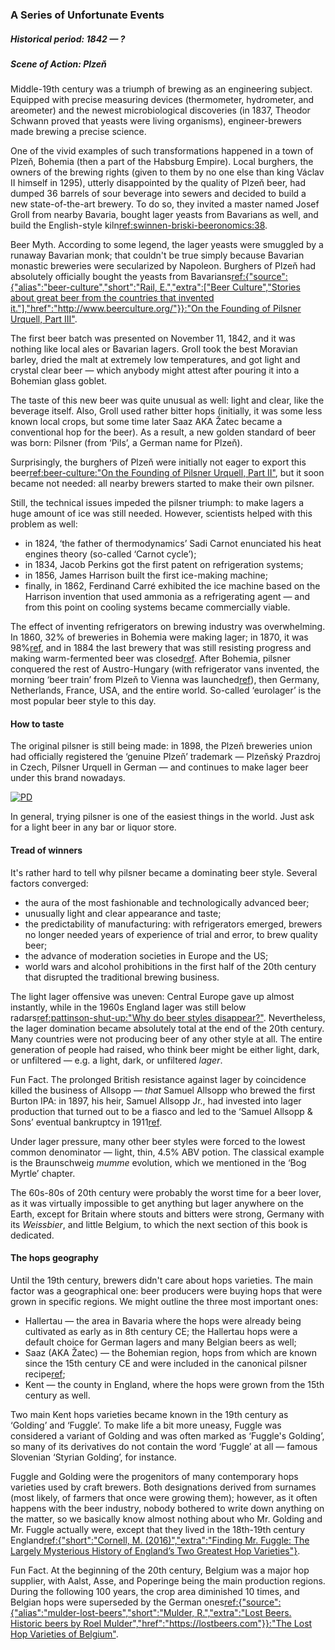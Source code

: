 ### A Series of Unfortunate Events
##### Historical period: 1842 — ?
##### Scene of Action: Plzeň

Middle-19th century was a triumph of brewing as an engineering subject. Equipped with precise measuring devices (thermometer, hydrometer, and areometer) and the newest microbiological discoveries (in 1837, Theodor Schwann proved that yeasts were living organisms), engineer-brewers made brewing a precise science.

One of the vivid examples of such transformations happened in a town of Plzeň, Bohemia (then a part of the Habsburg Empire). Local burghers, the owners of the brewing rights (given to them by no one else than king Václav II himself in 1295), utterly disappointed by the quality of Plzeň beer, had dumped 36 barrels of sour beverage into sewers and decided to build a new state-of-the-art brewery. To do so, they invited a master named Josef Groll from nearby Bavaria, bought lager yeasts from Bavarians as well, and build the English-style kiln[ref:swinnen-briski-beeronomics:38]().

Beer Myth. According to some legend, the lager yeasts were smuggled by a runaway Bavarian monk; that couldn't be true simply because Bavarian monastic breweries were secularized by Napoleon. Burghers of Plzeň had absolutely officially bought the yeasts from Bavarians[ref:{"source":{"alias":"beer-culture","short":"Rail, E.","extra":["Beer Culture","Stories about great beer from the countries that invented it."],"href":"http://www.beerculture.org/"}}:"On the Founding of Pilsner Urquell, Part III"](http://www.beerculture.org/2012/09/19/on-the-founding-of-pilsner-urquell-mistakes/).

The first beer batch was presented on November 11, 1842, and it was nothing like local ales or Bavarian lagers. Groll took the best Moravian barley, dried the malt at extremely low temperatures, and got light and crystal clear beer — which anybody might attest after pouring it into a Bohemian glass goblet.

The taste of this new beer was quite unusual as well: light and clear, like the beverage itself. Also, Groll used rather bitter hops (initially, it was some less known local crops, but some time later Saaz AKA Žatec became a conventional hop for the beer). As a result, a new golden standard of beer was born: Pilsner (from ‘Pils’, a German name for Plzeň).

Surprisingly, the burghers of Plzeň were initially not eager to export this beer[ref:beer-culture:"On the Founding of Pilsner Urquell, Part II"](http://www.beerculture.org/2012/08/29/pilsner-urquell-founding-document-of-1839/), but it soon became not needed: all nearby brewers started to make their own pilsner.

Still, the technical issues impeded the pilsner triumph: to make lagers a huge amount of ice was still needed. However, scientists helped with this problem as well:
  * in 1824, ‘the father of thermodynamics’ Sadi Carnot enunciated his heat engines theory (so-called ‘Carnot cycle’);
  * in 1834, Jacob Perkins got the first patent on refrigeration systems;
  * in 1856, James Harrison built the first ice-making machine;
  * finally, in 1862, Ferdinand Carré exhibited the ice machine based on the Harrison invention that used ammonia as a refrigerating agent
  — and from this point on cooling systems became commercially viable.

The effect of inventing refrigerators on brewing industry was overwhelming. In 1860, 32% of breweries in Bohemia were making lager; in 1870, it was 98%[ref](https://en.wikipedia.org/wiki/Lager), and in 1884 the last brewery that was still resisting progress and making warm-fermented beer was closed[ref](https://czechbeeralliance.co.uk/bohemian-brewing-history). After Bohemia, pilsner conquered the rest of Austro-Hungary (with refrigerator vans invented, the morning ‘beer train’ from Plzeň to Vienna was launched[ref](https://www.prazdroj.cz/en/our-story/history)), then Germany, Netherlands, France, USA, and the entire world. So-called ‘eurolager’ is the most popular beer style to this day.

#### How to taste

The original pilsner is still being made: in 1898, the Plzeň breweries union had officially registered the ‘genuine Plzeň’ trademark — Plzeňský Prazdroj in Czech, Pilsner Urquell in German — and continues to make lager beer under this brand nowadays.

[![PD](/img/Pilsner-1896.jpg "Новогодняя открытка «Привет из Пльзени». 1896 год")]()

In general, trying pilsner is one of the easiest things in the world. Just ask for a light beer in any bar or liquor store.

#### Tread of winners

It's rather hard to tell why pilsner became a dominating beer style. Several factors converged:
  * the aura of the most fashionable and technologically advanced beer;
  * unusually light and clear appearance and taste;
  * the predictability of manufacturing: with refrigerators emerged, brewers no longer needed years of experience of trial and error, to brew quality beer;
  * the advance of moderation societies in Europe and the US;
  * world wars and alcohol prohibitions in the first half of the 20th century that disrupted the traditional brewing business.

The light lager offensive was uneven: Central Europe gave up almost instantly, while in the 1960s England lager was still below radars[ref:pattinson-shut-up:"Why do beer styles disappear?"](http://barclayperkins.blogspot.com/2008/05/why-to-beer-styles-disappear.html). Nevertheless, the lager domination became absolutely total at the end of the 20th century. Many countries were not producing beer of any other style at all. The entire generation of people had raised, who think beer might be either light, dark, or unfiltered — e.g. a light, dark, or unfiltered *lager*.

Fun Fact. The prolonged British resistance against lager by coincidence killed the business of Allsopp — *that* Samuel Allsopp who brewed the first Burton IPA: in 1897, his heir, Samuel Allsopp Jr., had invested into lager production that turned out to be a fiasco and led to the ‘Samuel Allsopp & Sons’ eventual bankruptcy in 1911[ref](https://en.wikipedia.org/wiki/Samuel_Allsopp_%26_Sons).

Under lager pressure, many other beer styles were forced to the lowest common denominator — light, thin, 4.5% ABV potion. The classical example is the Braunschweig *mumme* evolution, which we mentioned in the ‘Bog Myrtle’ chapter.

The 60s-80s of 20th century were probably the worst time for a beer lover, as it was virtually impossible to get anything but lager anywhere on the Earth, except for Britain where stouts and bitters were strong, Germany with its *Weissbier*, and little Belgium, to which the next section of this book is dedicated.

#### The hops geography

Until the 19th century, brewers didn't care about hops varieties. The main factor was a geographical one: beer producers were buying hops that were grown in specific regions. We might outline the three most important ones:
  * Hallertau — the area in Bavaria where the hops were already being cultivated as early as in 8th century CE; the Hallertau hops were a default choice for German lagers and many Belgian beers as well;
  * Saaz (AKA Žatec) — the Bohemian region, hops from which are known since the 15th century CE and were included in the canonical pilsner recipe[ref](https://en.wikipedia.org/wiki/Saaz_hops);
  * Kent — the county in England, where the hops were grown from the 15th century as well.

Two main Kent hops varieties became known in the 19th century as ‘Golding’ and ‘Fuggle’. To make life a bit more uneasy, Fuggle was considered a variant of Golding and was often marked as ‘Fuggle's Golding’, so many of its derivatives do not contain the word ‘Fuggle’ at all — famous Slovenian ‘Styrian Golding’, for instance.

Fuggle and Golding were the progenitors of many contemporary hops varieties used by craft brewers. Both designations derived from surnames (most likely, of farmers that once were growing them); however, as it often happens with the beer industry, nobody bothered to write down anything on the matter, so we basically know almost nothing about who Mr. Golding and Mr. Fuggle actually were, except that they lived in the 18th-19th century England[ref:{"short":"Cornell, M. (2016)","extra":"Finding Mr. Fuggle: The Largely Mysterious History of England’s Two Greatest Hop Varieties"}](https://www.beeradvocate.com/articles/13523/finding-mr-fuggle-the-largely-mysterious-history-of-englands-two-greatest-hop-varieties/).

Fun Fact. At the beginning of the 20th century, Belgium was a major hop supplier, with Aalst, Asse, and Poperinge being the main production regions. During the following 100 years, the crop area diminished 10 times, and Belgian hops were superseded by the German ones[ref:{"source":{"alias":"mulder-lost-beers","short":"Mulder, R.","extra":"Lost Beers. Historic beers by Roel Mulder","href":"https://lostbeers.com"}}:"The Lost Hop Varieties of Belgium"](https://lostbeers.com/the-lost-hop-varieties-of-belgium/).